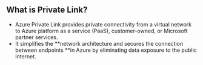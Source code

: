 ## What is Private Link?
- Azure Private Link provides private connectivity from a virtual network to Azure platform as a service (PaaS), customer-owned, or Microsoft 
  partner services. 
- It simplifies the **network architecture and secures the connection between endpoints **in Azure by eliminating data exposure to the public internet.


